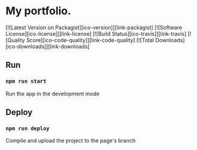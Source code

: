 # My portfolio.

[![Latest Version on Packagist][ico-version]][link-packagist]
[![Software License][ico-license]][link-license]
[![Build Status][ico-travis]][link-travis]
[![Quality Score][ico-code-quality]][link-code-quality]
[![Total Downloads][ico-downloads]][link-downloads]

## Run
### `npm run start`

Run the app in the development mode

## Deploy
### `npm run deploy`

Compile and upload the project to the page's branch
